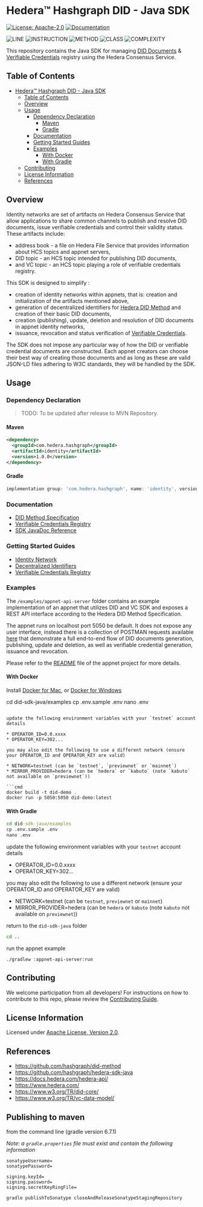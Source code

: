 
# Hedera™ Hashgraph DID - Java SDK

[![License: Apache-2.0](https://img.shields.io/badge/license-Apache--2.0-green)](LICENSE) [![Documentation](https://img.shields.io/badge/javadoc-reference-informational)](docs/sdk-javadocs/index.html)

![LINE](https://img.shields.io/badge/line--coverage-84%25-brightgreen.svg) ![INSTRUCTION](https://img.shields.io/badge/instruction--coverage-85%25-brightgreen.svg) ![METHOD](https://img.shields.io/badge/method--coverage-86%25-brightgreen.svg) ![CLASS](https://img.shields.io/badge/class--coverage-97%25-brightgreen.svg) ![COMPLEXITY](https://img.shields.io/badge/complexity-1.95-brightgreen.svg)

This repository contains the Java SDK for managing [DID Documents][did-core] & [Verifiable Credentials][vc-data-model] registry using the Hedera Consensus Service.

## Table of Contents

- [Hedera™ Hashgraph DID - Java SDK](#hedera%e2%84%a2-hashgraph-did---java-sdk)
  - [Table of Contents](#table-of-contents)
  - [Overview](#overview)
  - [Usage](#usage)
    - [Dependency Declaration](#dependency-declaration)
      - [Maven](#maven)
      - [Gradle](#gradle)
    - [Documentation](#documentation)
    - [Getting Started Guides](#getting-started-guides)
    - [Examples](#examples)
      - [With Docker](#with-docker)
      - [With Gradle](#with-gradle)
  - [Contributing](#contributing)
  - [License Information](#license-information)
  - [References](#references)

## Overview

Identity networks are set of artifacts on Hedera Consensus Service that allow applications to share common channels to publish and resolve DID documents, issue verifiable credentials and control their validity status. These artifacts include:

- address book - a file on Hedera File Service that provides information about HCS topics and appnet servers,
- DID topic - an HCS topic intended for publishing DID documents,
- and VC topic - an HCS topic playing a role of verifiable credentials registry.

This SDK is designed to simplify :

- creation of identity networks within appnets, that is: creation and initialization of the artifacts mentioned above,
- generation of decentralized identifiers for [Hedera DID Method][did-method-spec] and creation of their basic DID documents,
- creation (publishing), update, deletion and resolution of DID documents in appnet identity networks,
- issuance, revocation and status verification of [Verifiable Credentials][vc-data-model].

The SDK does not impose any particular way of how the DID or verifiable credential documents are constructed. Each appnet creators can choose their best way of creating those documents and as long as these are valid JSON-LD files adhering to W3C standards, they will be handled by the SDK.

## Usage

### Dependency Declaration

> TODO: To be updated after release to MVN Repository.

#### Maven

```xml
<dependency>
  <groupId>com.hedera.hashgraph</groupId>
  <artifactId>identity</artifactId>
  <version>1.0.0</version>
</dependency>
```

#### Gradle

```gradle
implementation group: 'com.hedera.hashgraph', name: 'identity', version: '1.0.0'
```

### Documentation

- [DID Method Specification][did-method-spec]
- [Verifiable Credentials Registry](/docs/vc-specification.md)
- [SDK JavaDoc Reference][sdk-javadocs]

### Getting Started Guides

- [Identity Network](/docs/id-network-user-guide.md)
- [Decentralized Identifiers](/docs/did-user-guide.md)
- [Verifiable Credentials Registry](/docs/vc-user-guide.md)

### Examples

The `/examples/appnet-api-server` folder contains an example implementation of an appnet that utilizes DID and VC SDK and exposes a REST API interface according to the Hedera DID Method Specification. 

The appnet runs on localhost port 5050 be default. It does not expose any user interface, instead there is a collection of POSTMAN requests available [here](/examples/appnet-api-server/postman-example-requests/e2e-flow.postman_collection) that demonstrate a full end-to-end flow of DID documents generation, publishing, update and deletion, as well as verifiable credential generation, issuance and revocation.

Please refer to the [README](/examples/appnet-api-server/README.md) file of the appnet project for more details.

#### With Docker

Install [Docker for Mac](https://www.docker.com/docker-mac), or [Docker for Windows](https://www.docker.com/docker-windows)

cd did-sdk-java/examples
cp .env.sample .env
nano .env
```

update the following environment variables with your `testnet` account details

* OPERATOR_ID=0.0.xxxx
* OPERATOR_KEY=302...

you may also edit the following to use a different network (ensure your OPERATOR_ID and OPERATOR_KEY are valid)

* NETWORK=testnet (can be `testnet`, `previewnet` or `mainnet`)
* MIRROR_PROVIDER=hedera (can be `hedera` or `kabuto` (note `kabuto` not available on `previewnet`))

```cmd
docker build -t did-demo .
docker run -p 5050:5050 did-demo:latest
```

#### With Gradle

```cmd
cd did-sdk-java/examples
cp .env.sample .env
nano .env
```

update the following environment variables with your `testnet` account details

* OPERATOR_ID=0.0.xxxx
* OPERATOR_KEY=302...

you may also edit the following to use a different network (ensure your OPERATOR_ID and OPERATOR_KEY are valid)

* NETWORK=testnet (can be `testnet`, `previewnet` or `mainnet`)
* MIRROR_PROVIDER=hedera (can be `hedera` or `kabuto` (note `kabuto` not available on `previewnet`))

return to the `did-sdk-java` folder
```cmd
cd ..
```

run the appnet example
```shell script
./gradlew :appnet-api-server:run
```

## Contributing

We welcome participation from all developers! For instructions on how to contribute to this repo, please review the [Contributing Guide](/CONTRIBUTING.md).

## License Information

Licensed under [Apache License, Version 2.0](LICENSE).

## References

- <https://github.com/hashgraph/did-method>
- <https://github.com/hashgraph/hedera-sdk-java>
- <https://docs.hedera.com/hedera-api/>
- <https://www.hedera.com/>
- <https://www.w3.org/TR/did-core/>
- <https://www.w3.org/TR/vc-data-model/>

[did-method-spec]: https://github.com/hashgraph/did-method
[did-core]: https://www.w3.org/TR/did-core/
[vc-data-model]: https://www.w3.org/TR/vc-data-model/
[sdk-javadocs]: https://hashgraph.github.io/did-sdk-java/sdk-javadocs/

## Publishing to maven

from the command line (gradle version 6.7.1)

_Note: a `gradle.properties` file must exist and contain the following information_

```
sonatypeUsername=
sonatypePassword=

signing.keyId=
signing.password=
signing.secretKeyRingFile=
```

```shell
gradle publishToSonatype closeAndReleaseSonatypeStagingRepository
```

